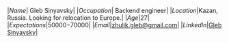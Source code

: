 |*Name*| Gleb Sinyavsky|
|*Occupation*| Backend engineer|
|*Location*|Kazan, Russia. Looking for relocation to Europe.|
|*Age*|27|
|*Expectations*|$50000-$70000|
|*Email*|[zhulik.gleb@gmail.com](mailto:zhulik.gleb@gmail.com)|
|*LinkedIn*|[Gleb Sinyavsky](https://www.linkedin.com/in/gleb-sinyavsky-65b0725a/)|
